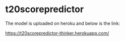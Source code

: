 # t20scorepredictor

The model is uploaded on heroku and below is the link: 

https://t20scorepredictor-thinker.herokuapp.com/
